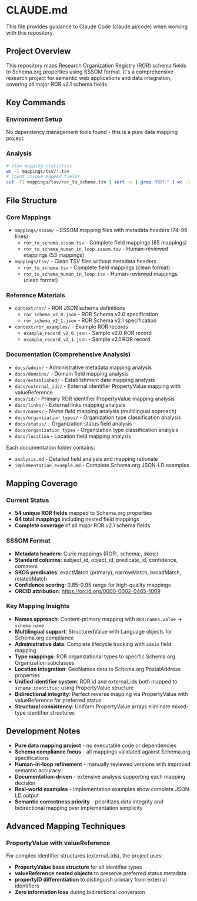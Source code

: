 # CLAUDE.md

This file provides guidance to Claude Code (claude.ai/code) when working with this repository.

## Project Overview

This repository maps Research Organization Registry (ROR) schema fields to Schema.org properties using SSSOM format. It's a comprehensive research project for semantic web applications and data integration, covering all major ROR v2.1 schema fields.

## Key Commands

### Environment Setup
No dependency management tools found - this is a pure data mapping project.

### Analysis
```bash
# View mapping statistics
wc -l mappings/tsv/*.tsv
# Count unique mapped fields
cut -f1 mappings/tsv/ror_to_schema.tsv | sort -u | grep "ROR:" | wc -l
```

## File Structure

### Core Mappings
- `mappings/sssom/` - SSSOM mapping files with metadata headers (74-96 lines)
  - `ror_to_schema.sssom.tsv` - Complete field mappings (65 mappings)
  - `ror_to_schema_human_in_loop.sssom.tsv` - Human-reviewed mappings (53 mappings)
- `mappings/tsv/` - Clean TSV files without metadata headers
  - `ror_to_schema.tsv` - Complete field mappings (clean format)
  - `ror_to_schema_human_in_loop.tsv` - Human-reviewed mappings (clean format)

### Reference Materials
- `context/ror/` - ROR JSON schema definitions
  - `ror_schema_v2_0.json` - ROR Schema v2.0 specification
  - `ror_schema_v2_1.json` - ROR Schema v2.1 specification
- `context/ror_examples/` - Example ROR records
  - `example_record_v2_0.json` - Sample v2.0 ROR record
  - `example_record_v2_1.json` - Sample v2.1 ROR record

### Documentation (Comprehensive Analysis)
- `docs/admin/` - Administrative metadata mapping analysis
- `docs/domains/` - Domain field mapping analysis
- `docs/established/` - Establishment date mapping analysis
- `docs/external_ids/` - External identifier PropertyValue mapping with valueReference
- `docs/id/` - Primary ROR identifier PropertyValue mapping analysis
- `docs/links/` - External links mapping analysis
- `docs/names/` - Name field mapping analysis (multilingual approach)
- `docs/organization_types/` - Organization type classification analysis
- `docs/status/` - Organization status field analysis
- `docs/organization_types` - Organization type classification analysis
- `docs/location` - Location field mapping analysis

Each documentation folder contains:
- `analysis.md` - Detailed field analysis and mapping rationale
- `implementation_example.md` - Complete Schema.org JSON-LD examples

## Mapping Coverage

### Current Status
- **54 unique ROR fields** mapped to Schema.org properties
- **64 total mappings** including nested field mappings
- **Complete coverage** of all major ROR v2.1 schema fields

### SSSOM Format
- **Metadata headers**: Curie mappings (ROR:, schema:, skos:)
- **Standard columns**: subject_id, object_id, predicate_id, confidence, comment
- **SKOS predicates**: exactMatch (primary), narrowMatch, broadMatch, relatedMatch
- **Confidence scoring**: 0.85-0.95 range for high-quality mappings
- **ORCID attribution**: https://orcid.org/0000-0002-0465-1009

### Key Mapping Insights
- **Names approach**: Content-primary mapping with `ROR:names.value` → `schema:name`
- **Multilingual support**: StructuredValue with Language objects for Schema.org compliance
- **Administrative data**: Complete lifecycle tracking with `admin` field mapping
- **Type mappings**: ROR organizational types to specific Schema.org Organization subclasses
- **Location integration**: GeoNames data to Schema.org PostalAddress properties
- **Unified identifier system**: ROR.id and external_ids both mapped to `schema:identifier` using PropertyValue structure
- **Bidirectional integrity**: Perfect reverse mapping via PropertyValue with valueReference for preferred status
- **Structural consistency**: Uniform PropertyValue arrays eliminate mixed-type identifier structures

## Development Notes

- **Pure data mapping project** - no executable code or dependencies
- **Schema compliance focus** - all mappings validated against Schema.org specifications
- **Human-in-loop refinement** - manually reviewed versions with improved semantic accuracy
- **Documentation-driven** - extensive analysis supporting each mapping decision
- **Real-world examples** - implementation examples show complete JSON-LD output
- **Semantic correctness priority** - prioritizes data integrity and bidirectional mapping over implementation simplicity

## Advanced Mapping Techniques

### PropertyValue with valueReference
For complex identifier structures (external_ids), the project uses:
- **PropertyValue base structure** for all identifier types
- **valueReference nested objects** to preserve preferred status metadata
- **propertyID differentiation** to distinguish primary from external identifiers
- **Zero information loss** during bidirectional conversion
